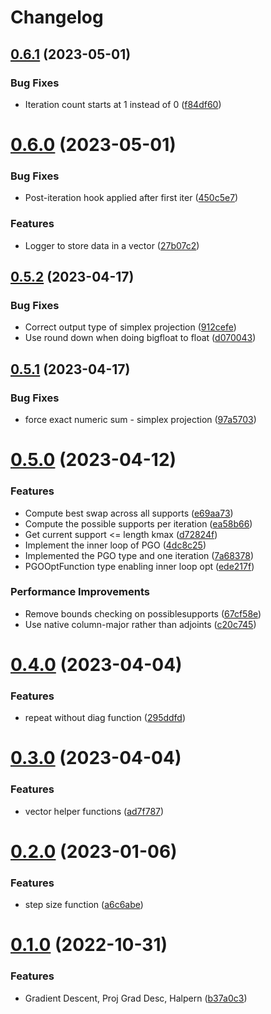# Changelog

## [0.6.1](https://github.com/semiotic-ai/SemioticOpt.jl/compare/v0.6.0...v0.6.1) (2023-05-01)


### Bug Fixes

* Iteration count starts at 1 instead of 0 ([f84df60](https://github.com/semiotic-ai/SemioticOpt.jl/commit/f84df60ddba593c5d2dcb57dc7aef72f1c536eec))

# [0.6.0](https://github.com/semiotic-ai/SemioticOpt.jl/compare/v0.5.2...v0.6.0) (2023-05-01)


### Bug Fixes

* Post-iteration hook applied after first iter ([450c5e7](https://github.com/semiotic-ai/SemioticOpt.jl/commit/450c5e7f178de45bd770783066c5fe2499ceb6c9))


### Features

* Logger to store data in a vector ([27b07c2](https://github.com/semiotic-ai/SemioticOpt.jl/commit/27b07c283f953d13c62939b3d96bd96402ca83f4))

## [0.5.2](https://github.com/semiotic-ai/SemioticOpt.jl/compare/v0.5.1...v0.5.2) (2023-04-17)


### Bug Fixes

* Correct output type of simplex projection ([912cefe](https://github.com/semiotic-ai/SemioticOpt.jl/commit/912cefe4833d4b999c7720e9b7a9e849807392dd))
* Use round down when doing bigfloat to float ([d070043](https://github.com/semiotic-ai/SemioticOpt.jl/commit/d070043ffe14b6c643650663d2d42e2b0db4bb8a))

## [0.5.1](https://github.com/semiotic-ai/SemioticOpt.jl/compare/v0.5.0...v0.5.1) (2023-04-17)


### Bug Fixes

* force exact numeric sum - simplex projection ([97a5703](https://github.com/semiotic-ai/SemioticOpt.jl/commit/97a5703ba341c06af7f3ea6bbb77b209cd21e7b7))

# [0.5.0](https://github.com/semiotic-ai/SemioticOpt.jl/compare/v0.4.0...v0.5.0) (2023-04-12)


### Features

* Compute best swap across all supports ([e69aa73](https://github.com/semiotic-ai/SemioticOpt.jl/commit/e69aa7301d32d2880882e4c3a3564908d9a91784))
* Compute the possible supports per iteration ([ea58b66](https://github.com/semiotic-ai/SemioticOpt.jl/commit/ea58b66ac4e362352718542374279b628d2a8f15))
* Get current support <= length kmax ([d72824f](https://github.com/semiotic-ai/SemioticOpt.jl/commit/d72824f1f2cc1403088d65cf1e14f8694eead5be))
* Implement the inner loop of PGO ([4dc8c25](https://github.com/semiotic-ai/SemioticOpt.jl/commit/4dc8c257684b866aa0c810936eef9f220d08d235))
* Implemented the PGO type and one iteration ([7a68378](https://github.com/semiotic-ai/SemioticOpt.jl/commit/7a68378691638c9803a587bf178924ac73a2f5e6))
* PGOOptFunction type enabling inner loop opt ([ede217f](https://github.com/semiotic-ai/SemioticOpt.jl/commit/ede217f9e7082aea5955cdf286a32e65977428d7))


### Performance Improvements

* Remove bounds checking on possiblesupports ([67cf58e](https://github.com/semiotic-ai/SemioticOpt.jl/commit/67cf58e7360d0a300bb5414fd608d4de5615b72d))
* Use native column-major rather than adjoints ([c20c745](https://github.com/semiotic-ai/SemioticOpt.jl/commit/c20c74563b2a921b3a6318b75da2df31b54d97ca))

# [0.4.0](https://github.com/semiotic-ai/SemioticOpt.jl/compare/v0.3.0...v0.4.0) (2023-04-04)


### Features

* repeat without diag function ([295ddfd](https://github.com/semiotic-ai/SemioticOpt.jl/commit/295ddfdb11df79b0c63df7022327528327dac75d))

# [0.3.0](https://github.com/semiotic-ai/SemioticOpt.jl/compare/v0.2.0...v0.3.0) (2023-04-04)


### Features

* vector helper functions ([ad7f787](https://github.com/semiotic-ai/SemioticOpt.jl/commit/ad7f7874016ef5a7159e065234d3941135cfe9fc))

# [0.2.0](https://github.com/semiotic-ai/SemioticOpt.jl/compare/v0.1.0...v0.2.0) (2023-01-06)


### Features

* step size function ([a6c6abe](https://github.com/semiotic-ai/SemioticOpt.jl/commit/a6c6abed0932bb49b2f4195234292d8791467dcb))

# [0.1.0](https://github.com/semiotic-ai/SemioticOpt.jl/compare/v0.0.0...v0.1.0) (2022-10-31)


### Features

* Gradient Descent, Proj Grad Desc, Halpern ([b37a0c3](https://github.com/semiotic-ai/SemioticOpt.jl/commit/b37a0c3788e9c952d99d3a133a5d800634ee46c6))
